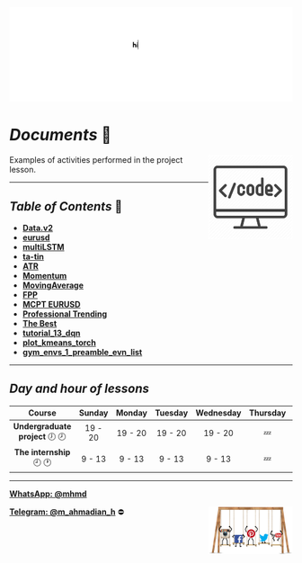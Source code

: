 ![banner](https://github.com/m-ahmadian-h/PNU_3991_AR/blob/main/gif/banner.gif)

# _Documents_ :wave:
<img src="https://github.com/m-ahmadian-h/PNU_3991_AR/blob/main/img/banner.png" align="right"  width="150" />
Examples of activities performed in the project lesson.

***

## _Table of Contents_ :mag_right:
* __[Data.v2](https://github.com/m-ahmadian-h/PNU_3991_AR/blob/main/Courses/Undergraduate%20Project/Documents/datav2.py)__
* __[eurusd](https://github.com/m-ahmadian-h/PNU_3991_AR/blob/main/Courses/Undergraduate%20Project/Documents/eurusd.py)__
* __[multiLSTM](https://github.com/m-ahmadian-h/PNU_3991_AR/blob/main/Courses/Undergraduate%20Project/Documents/multilstm.py)__
* __[ta-tin](https://github.com/m-ahmadian-h/PNU_3991_AR/blob/main/Courses/Undergraduate%20Project/Documents/ta-tin.py)__
* __[ATR](https://github.com/m-ahmadian-h/PNU_3991_AR/blob/main/Courses/Undergraduate%20Project/Documents/ATR.mq4)__
* __[Momentum](https://github.com/m-ahmadian-h/PNU_3991_AR/blob/main/Courses/Undergraduate%20Project/Documents/Momentum.mq4)__
* __[MovingAverage](https://github.com/m-ahmadian-h/PNU_3991_AR/blob/main/Courses/Undergraduate%20Project/Documents/Moving%20Average.mq4)__
* __[FPP](https://github.com/m-ahmadian-h/PNU_3991_AR/blob/main/Courses/Undergraduate%20Project/Documents/FPP.mq4)__
* __[MCPT EURUSD](https://github.com/m-ahmadian-h/PNU_3991_AR/blob/main/Courses/Undergraduate%20Project/Documents/MCPT%20EURUSD.mq4)__
* __[Professional Trending](https://github.com/m-ahmadian-h/PNU_3991_AR/blob/main/Courses/Undergraduate%20Project/Documents/Professional%20Trending.mq4)__
* __[The Best](https://github.com/m-ahmadian-h/PNU_3991_AR/blob/main/Courses/Undergraduate%20Project/Documents/The%20Best.mq4)__
* __[tutorial_13_dqn](https://github.com/m-ahmadian-h/PNU_3991_AR/blob/main/Courses/Undergraduate%20Project/Documents/tutorial_13_dqn.py)__
* __[plot_kmeans_torch](https://github.com/m-ahmadian-h/PNU_3991_AR/blob/main/Courses/Undergraduate%20Project/Documents/plot_kmeans_torch.py)__
* __[gym_envs_1_preamble_evn_list](https://github.com/m-ahmadian-h/PNU_3991_AR/blob/main/Courses/Undergraduate%20Project/Documents/gym_envs_1_preamble_evn_list.py)__

***

## _Day and hour of lessons_

|Course                                  |Sunday |Monday |Tuesday|Wednesday|Thursday|Friday|Saturday|
|:--------------------------------------:|:-----:|:-----:|:-----:|:-------:|:------:|:----:|:------:|
|__Undergraduate project__   :clock7: :clock8:|19 - 20|19 - 20|19 - 20|19 - 20  |:zzz:   |:zzz: |19 - 20 |
|__The internship__   :clock9: :clock1:  |9 - 13 |9 - 13 |9 - 13 |9 - 13   |:zzz:   |:zzz: |9 - 13  |

***
__[WhatsApp: @mhmd](https://wa.me/+989215166403)__ 

__[Telegram: @m_ahmadian_h](https://telegram.me/m_ahmadian_h)__ :no_entry:
<img src="https://github.com/m-ahmadian-h/PNU_3991_AR/blob/main/gif/04.gif" align="right" width="150" />

